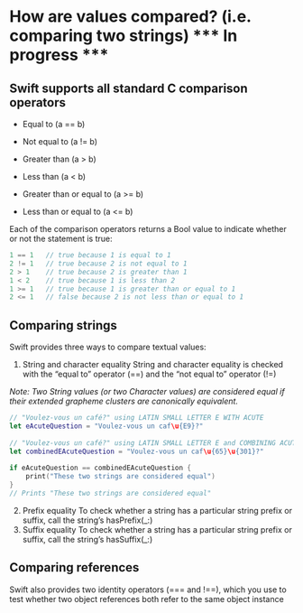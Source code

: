 # How are values compared? (i.e. comparing two strings) *** In progress ***
## Swift supports all standard C comparison operators

- Equal to (a == b)

- Not equal to (a != b)

- Greater than (a > b)

- Less than (a < b)

- Greater than or equal to (a >= b)

- Less than or equal to (a <= b)

Each of the comparison operators returns a Bool value to indicate whether or not the statement is true:

```swift
1 == 1   // true because 1 is equal to 1
2 != 1   // true because 2 is not equal to 1
2 > 1    // true because 2 is greater than 1
1 < 2    // true because 1 is less than 2
1 >= 1   // true because 1 is greater than or equal to 1
2 <= 1   // false because 2 is not less than or equal to 1
```

## Comparing strings
Swift provides three ways to compare textual values: 
1. String and character equality
String and character equality is checked with the “equal to” operator (==) and the “not equal to” operator (!=)

*Note: Two String values (or two Character values) are considered equal if their extended grapheme clusters are canonically equivalent.* 
```swift 
// "Voulez-vous un café?" using LATIN SMALL LETTER E WITH ACUTE
let eAcuteQuestion = "Voulez-vous un caf\u{E9}?"
 
// "Voulez-vous un café?" using LATIN SMALL LETTER E and COMBINING ACUTE ACCENT
let combinedEAcuteQuestion = "Voulez-vous un caf\u{65}\u{301}?"
 
if eAcuteQuestion == combinedEAcuteQuestion {
    print("These two strings are considered equal")
}
// Prints "These two strings are considered equal"
```
2. Prefix equality
To check whether a string has a particular string prefix or suffix, call the string’s hasPrefix(_:) 
3. Suffix equality 
To check whether a string has a particular string prefix or suffix, call the string’s hasSuffix(_:) 
## Comparing references
Swift also provides two identity operators (=== and !==), which you use to test whether two object references both refer to the same object instance
